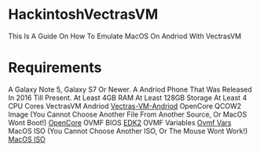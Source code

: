 # HackintoshVectrasVM
This Is A Guide On How To Emulate MacOS On Andriod With VectrasVM
# Requirements
A Galaxy Note 5, Galaxy S7 Or Newer. A Andriod Phone That Was Released In 2016 Till Present.
At Least 4GB RAM
At Least 128GB Storage
At Least 4 CPU Cores
VectrasVM Andriod [Vectras-VM-Andriod](https://github.com/xoureldeen/Vectras-VM-Android/releases/tag/v2.9.5)
OpenCore QCOW2 Image (You Cannot Choose Another File From Another Source, Or MacOS Wont Boot!) [OpenCore](https://github.com/Coopydood/ultimate-macOS-KVM/blob/main/resources/oc_store/compat_new/OpenCore.qcow2)
OVMF BIOS [EDK2](https://github.com/clearlinux/common/blob/master/OVMF.fd)
OVMF Variables [Ovmf Vars](https://github.com/clearlinux/common/blob/master/OVMF_VARS.fd)
MacOS ISO (You Cannot Choose Another ISO, Or The Mouse Wont Work!) [MacOS ISO](https://archive.org/details/macos-collection)
